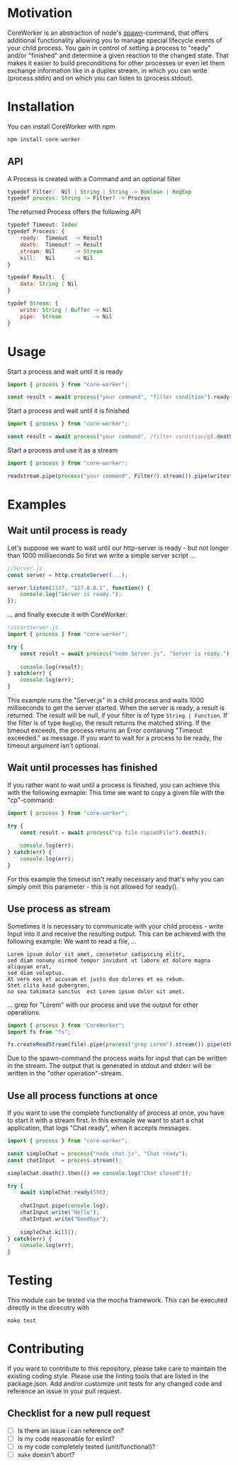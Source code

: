 # Motivation
CoreWorker is an abstraction of node's <a href="https://nodejs.org/api/child_process.html#child_process_child_process_spawn_command_args_options">spawn</a>-command, that offers additional functionality allowing you to manage special lifecycle events of your child process. You gain in control of setting a process to "ready" and/or "finished" and determine a given reaction to the changed state. That makes it easier to build preconditions for other processes or even let them exchange information like in a duplex stream, in which you can write (process.stdin) and on which you can listen to (process.stdout).

# Installation

You can install CoreWorker with npm 
```js
npm install core-worker
``` 

## API
A Process is created with a Command and an optional filter 
```js
typedef Filter:  Nil | String | String -> Boolean | RegExp
typedef process: String -> Filter? -> Process
```
The returned Process offers the following API
```js
typedef Timeout: Index
typedef Process: {
    ready:  Timeout  -> Result
    death:  Timeout? -> Result
    stream: Nil      -> Stream
    kill:   Nil      -> Nil
}

typedef Result:  {
    data: String | Nil
}

typdef Stream: {
    write: String | Buffer -> Nil
    pipe:  Stream          -> Nil
}
```

# Usage
Start a process and wait until it is ready
```js
import { process } from "core-worker";

const result = await process("your command", "filter condition").ready(1000);
```
Start a process and wait until it is finished
```js
import { process } from "core-worker";

const result = await process("your command", /filter condition/g).death();
```
Start a process and use it as a stream
```js
import { process } from "core-worker";

readstream.pipe(process("your command", Filter?).stream()).pipe(writestream);
```
# Examples

## Wait until process is ready
Let's suppose we want to wait until our http-server is ready - but not longer than 1000 milliseconds
So first we write a simple server script ...
```js
//Server.js
const server = http.createServer(...);

server.listen(1337, "127.0.0.1", function() {
    console.log("Server is ready.");
});
```
... and finally execute it with CoreWorker:
```js
//startServer.js
import { process } from "core-worker";

try {
    const result = await process("node Server.js", "Server is ready.").ready(1000);
    
    console.log(result);
} catch(err) {
    console.log(err);
}
```
This example runs the "Server.js" in a child process and waits 1000 milliseconds to get the server started. When the server is ready, a result is returned. The result will be null, if your filter is of type ```String | Function```. If the filter is of type ```RegExp```, the result returns the matched string.
If the timeout exceeds, the process returns an Error containing "Timeout exceeded." as message. If you want to wait for a process to be ready, the timeout argument isn't optional.

## Wait until processes has finished
If you rather want to wait until a process is finished, you can achieve this with the following exmaple:
This time we want to copy a given file with the "cp"-command:

```js
import { process } from "core-worker";

try {
    const result = await process("cp file copiedFile").death();
    
    console.log(err);
} catch(err) {
    console.log(err);
}
```
For this example the timeout isn't really necessary and that's why you can simply omit this parameter - this is not allowed for ready().

## Use process as stream
Sometimes it is necessary to communicate with your child process - write Input into it and receive the resulting output. This can be achieved with the following example:
We want to read a file, ...
```
Lorem ipsum dolor sit amet, consetetur sadipscing elitr,
sed diam nonumy eirmod tempor invidunt ut labore et dolore magna aliquyam erat,
sed diam voluptua. 
At vero eos et accusam et justo duo dolores et ea rebum. 
Stet clita kasd gubergren, 
no sea takimata sanctus  est Lorem ipsum dolor sit amet.
```
... grep for "Lorem" with our process and use the output for other operations:
```js
import { process } from "CoreWorker";
import fs from "fs";

fs.createReadStream(file).pipe(process("grep Lorem").stream()).pipe(other operation);
```
Due to the spawn-command the process waits for input that can be written in the stream. The output that is generated in stdout and stderr will be written in the "other operation"-stream.

## Use all process functions at once
If you want to use the complete functionality of process at once, you have to start it with a stream first.
In this exmaple we want to start a chat application, that logs "Chat ready", when it accepts messages.
```js
import { process } from "core-worker";

const simpleChat = process("node chat.js", "Chat ready");
const chatInput  = process.stream();

simpleChat.death().then(() => console.log("Chat closed"));

try {
    await simpleChat.ready(500);
    
    chatInput.pipe(console.log);
    chatInput.write("Hello");
    chatIntput.write("Goodbye");
    
    simpleChat.kill();
} catch(err) {
    console.log(err);
}
```

# Testing

This module can be tested via the mocha framework. This can be executed directly in the direcotry with
```
make test
```

# Contributing

If you want to contribute to this repository, please take care to maintain the existing coding style. Please use the linting tools that are listed in the package.json. Add and/or customize unit tests for any changed code and reference an issue in your pull request.

## Checklist for a new pull request

- [ ] Is there an issue i can reference on?
- [ ] Is my code reasonable for eslint?
- [ ] is my code completely tested (unit/functional)?
- [ ] ```make``` doesn't abort?
